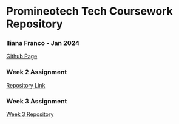# Promineotech Tech Coursework Repository
### Iliana Franco - Jan 2024
 <a href="https://illzie.github.io/promineotech-coursework/">Github Page</a>

### Week 2 Assignment
<a href="https://github.com/illzie/promineotech-coursework/tree/553b7dddbfc7f43ba58718ff672602a7a00abb49/week-02"> Repository Link</a>

### Week 3 Assignment
<a href="https://github.com/illzie/week-03">Week 3 Repository</a>
